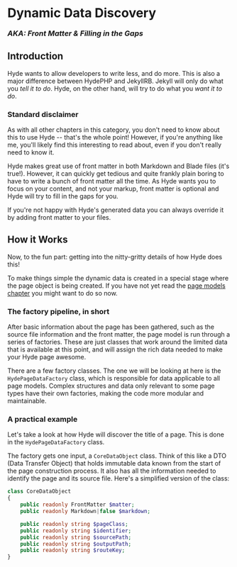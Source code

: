 # Dynamic Data Discovery

[//]: # (Adds a pseudo-subtitle)
<h3 style="margin-top: 0px; margin-bottom: 20px;"><i>AKA: Front Matter & Filling in the Gaps</i></h3>

## Introduction

Hyde wants to allow developers to write less, and do more. This is also a major difference between HydePHP and JekyllRB.
Jekyll will only do what you _tell it to do_. Hyde, on the other hand, will try to do what you _want it to do_.

### Standard disclaimer
As with all other chapters in this category, you don't need to know about this to use Hyde -- that's the whole point!
However, if you're anything like me, you'll likely find this interesting to read about, even if you don't really need to know it.


Hyde makes great use of front matter in both Markdown and Blade files (it's true!). However, it can quickly get tedious
and quite frankly plain boring to have to write a bunch of front matter all the time. As Hyde wants you to focus on
your content, and not your markup, front matter is optional and Hyde will try to fill in the gaps for you.

If you're not happy with Hyde's generated data you can always override it by adding front matter to your files.

## How it Works

Now, to the fun part: getting into the nitty-gritty details of how Hyde does this!

To make things simple the dynamic data is created in a special stage where the page object is being created.
If you have not yet read the [page models chapter](page-models) you might want to do so now.

### The factory pipeline, in short

After basic information about the page has been gathered, such as the source file information and the front matter,
the page model is run through a series of factories. These are just classes that work around the limited data
that is available at this point, and will assign the rich data needed to make your Hyde page awesome.

There are a few factory classes. The one we will be looking at here is the `HydePageDataFactory` class, which is
responsible for data applicable to all page models. Complex structures and data only relevant to some page types
have their own factories, making the code more modular and maintainable.

### A practical example

Let's take a look at how Hyde will discover the title of a page. This is done in the `HydePageDataFactory` class.

The factory gets one input, a `CoreDataObject` class. Think of this like a DTO (Data Transfer Object) that holds
immutable data known from the start of the page construction process. It also has all the information needed
to identify the page and its source file. Here's a simplified version of the class:

```php
class CoreDataObject
{
    public readonly FrontMatter $matter;
    public readonly Markdown|false $markdown;

    public readonly string $pageClass;
    public readonly string $identifier;
    public readonly string $sourcePath;
    public readonly string $outputPath;
    public readonly string $routeKey;
}
```

